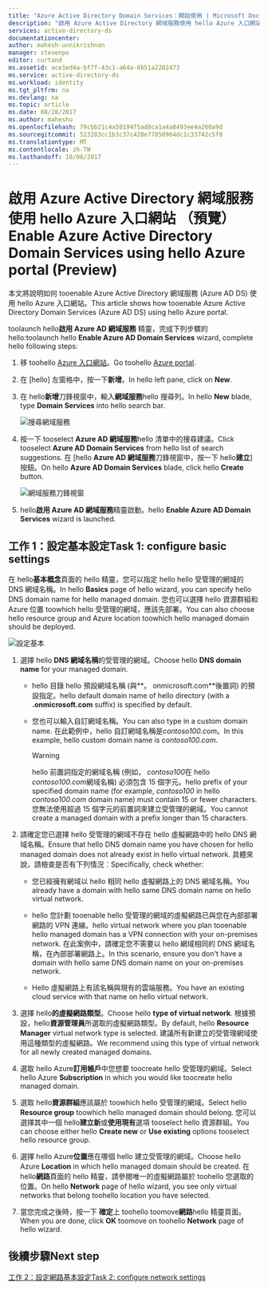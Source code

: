 ```yaml
---
title: "Azure Active Directory Domain Services：開始使用 | Microsoft Docs"
description: "啟用 Azure Active Directory 網域服務使用 hello Azure 入口網站 （預覽）"
services: active-directory-ds
documentationcenter: 
author: mahesh-unnikrishnan
manager: stevenpo
editor: curtand
ms.assetid: ace1ed4a-bf7f-43c1-a64a-6b51a2202473
ms.service: active-directory-ds
ms.workload: identity
ms.tgt_pltfrm: na
ms.devlang: na
ms.topic: article
ms.date: 08/28/2017
ms.author: maheshu
ms.openlocfilehash: 79cbb21c4a50194f5ad8ca1a4a8493ee4a260a9d
ms.sourcegitcommit: 523283cc1b3c37c428e77850964dc1c33742c5f0
ms.translationtype: MT
ms.contentlocale: zh-TW
ms.lasthandoff: 10/06/2017
---
```

# <a name="enable-azure-active-directory-domain-services-using-hello-azure-portal-preview"></a><span data-ttu-id="4c15a-103">啟用 Azure Active Directory 網域服務使用 hello Azure 入口網站 （預覽）</span><span class="sxs-lookup"><span data-stu-id="4c15a-103">Enable Azure Active Directory Domain Services using hello Azure portal (Preview)</span></span>
<span data-ttu-id="4c15a-104">本文將說明如何 tooenable Azure Active Directory 網域服務 (Azure AD DS) 使用 hello Azure 入口網站。</span><span class="sxs-lookup"><span data-stu-id="4c15a-104">This article shows how tooenable Azure Active Directory Domain Services (Azure AD DS) using hello Azure portal.</span></span>


<span data-ttu-id="4c15a-105">toolaunch hello**啟用 Azure AD 網域服務** 精靈，完成下列步驟的 hello:</span><span class="sxs-lookup"><span data-stu-id="4c15a-105">toolaunch hello **Enable Azure AD Domain Services** wizard, complete hello following steps:</span></span>

1. <span data-ttu-id="4c15a-106">移 toohello [Azure 入口網站](https://portal.azure.com)。</span><span class="sxs-lookup"><span data-stu-id="4c15a-106">Go toohello [Azure portal](https://portal.azure.com).</span></span>
2. <span data-ttu-id="4c15a-107">在 [hello] 左窗格中，按一下**新增**。</span><span class="sxs-lookup"><span data-stu-id="4c15a-107">In hello left pane, click on **New**.</span></span>
3. <span data-ttu-id="4c15a-108">在 hello**新增**刀鋒視窗中，輸入**網域服務**hello 搜尋列。</span><span class="sxs-lookup"><span data-stu-id="4c15a-108">In hello **New** blade, type **Domain Services** into hello search bar.</span></span>

    ![搜尋網域服務](./media/getting-started/search-domain-services.png)

4. <span data-ttu-id="4c15a-110">按一下 tooselect **Azure AD 網域服務**hello 清單中的搜尋建議。</span><span class="sxs-lookup"><span data-stu-id="4c15a-110">Click tooselect **Azure AD Domain Services** from hello list of search suggestions.</span></span> <span data-ttu-id="4c15a-111">在 [hello **Azure AD 網域服務**刀鋒視窗中，按一下 hello**建立**] 按鈕。</span><span class="sxs-lookup"><span data-stu-id="4c15a-111">On hello **Azure AD Domain Services** blade, click hello **Create** button.</span></span>

    ![網域服務刀鋒視窗](./media/getting-started/domain-services-blade.png)

5. <span data-ttu-id="4c15a-113">hello**啟用 Azure AD 網域服務**精靈啟動。</span><span class="sxs-lookup"><span data-stu-id="4c15a-113">hello **Enable Azure AD Domain Services** wizard is launched.</span></span>


## <a name="task-1-configure-basic-settings"></a><span data-ttu-id="4c15a-114">工作 1：設定基本設定</span><span class="sxs-lookup"><span data-stu-id="4c15a-114">Task 1: configure basic settings</span></span>
<span data-ttu-id="4c15a-115">在 hello**基本概念**頁面的 hello 精靈，您可以指定 hello hello 受管理的網域的 DNS 網域名稱。</span><span class="sxs-lookup"><span data-stu-id="4c15a-115">In hello **Basics** page of hello wizard, you can specify hello DNS domain name for hello managed domain.</span></span> <span data-ttu-id="4c15a-116">您也可以選擇 hello 資源群組和 Azure 位置 toowhich hello 受管理的網域，應該先部署。</span><span class="sxs-lookup"><span data-stu-id="4c15a-116">You can also choose hello resource group and Azure location toowhich hello managed domain should be deployed.</span></span>

![設定基本](./media/getting-started/domain-services-blade-basics.png)

1. <span data-ttu-id="4c15a-118">選擇 hello **DNS 網域名稱**的受管理的網域。</span><span class="sxs-lookup"><span data-stu-id="4c15a-118">Choose hello **DNS domain name** for your managed domain.</span></span>

   * <span data-ttu-id="4c15a-119">hello 目錄 hello 預設網域名稱 (與**。 onmicrosoft.com**後置詞) 的預設指定。</span><span class="sxs-lookup"><span data-stu-id="4c15a-119">hello default domain name of hello directory (with a **.onmicrosoft.com** suffix) is specified by default.</span></span>

   * <span data-ttu-id="4c15a-120">您也可以輸入自訂網域名稱。</span><span class="sxs-lookup"><span data-stu-id="4c15a-120">You can also type in a custom domain name.</span></span> <span data-ttu-id="4c15a-121">在此範例中，hello 自訂網域名稱是*contoso100.com*。</span><span class="sxs-lookup"><span data-stu-id="4c15a-121">In this example, hello custom domain name is *contoso100.com*.</span></span>

     > [!WARNING]
     > <span data-ttu-id="4c15a-122">hello 前置詞指定的網域名稱 (例如， *contoso100*在 hello *contoso100.com*網域名稱) 必須包含 15 個字元。</span><span class="sxs-lookup"><span data-stu-id="4c15a-122">hello prefix of your specified domain name (for example, *contoso100* in hello *contoso100.com* domain name) must contain 15 or fewer characters.</span></span> <span data-ttu-id="4c15a-123">您無法使用超過 15 個字元的前置詞來建立受管理的網域。</span><span class="sxs-lookup"><span data-stu-id="4c15a-123">You cannot create a managed domain with a prefix longer than 15 characters.</span></span>
     >
     >

2. <span data-ttu-id="4c15a-124">請確定您已選擇 hello 受管理的網域不存在 hello 虛擬網路中的 hello DNS 網域名稱。</span><span class="sxs-lookup"><span data-stu-id="4c15a-124">Ensure that hello DNS domain name you have chosen for hello managed domain does not already exist in hello virtual network.</span></span> <span data-ttu-id="4c15a-125">具體來說，請檢查是否有下列情況︰</span><span class="sxs-lookup"><span data-stu-id="4c15a-125">Specifically, check whether:</span></span>

   * <span data-ttu-id="4c15a-126">您已經擁有網域以 hello 相同 hello 虛擬網路上的 DNS 網域名稱。</span><span class="sxs-lookup"><span data-stu-id="4c15a-126">You already have a domain with hello same DNS domain name on hello virtual network.</span></span>

   * <span data-ttu-id="4c15a-127">hello 您計劃 tooenable hello 受管理的網域的虛擬網路已與您在內部部署網路的 VPN 連線。</span><span class="sxs-lookup"><span data-stu-id="4c15a-127">hello virtual network where you plan tooenable hello managed domain has a VPN connection with your on-premises network.</span></span> <span data-ttu-id="4c15a-128">在此案例中，請確定您不需要以 hello 網域相同的 DNS 網域名稱，在內部部署網路上。</span><span class="sxs-lookup"><span data-stu-id="4c15a-128">In this scenario, ensure you don't have a domain with hello same DNS domain name on your on-premises network.</span></span>

   * <span data-ttu-id="4c15a-129">Hello 虛擬網路上有該名稱與現有的雲端服務。</span><span class="sxs-lookup"><span data-stu-id="4c15a-129">You have an existing cloud service with that name on hello virtual network.</span></span>

3. <span data-ttu-id="4c15a-130">選擇 hello**的虛擬網路類型**。</span><span class="sxs-lookup"><span data-stu-id="4c15a-130">Choose hello **type of virtual network**.</span></span> <span data-ttu-id="4c15a-131">根據預設，hello**資源管理員**所選取的虛擬網路類型。</span><span class="sxs-lookup"><span data-stu-id="4c15a-131">By default, hello **Resource Manager** virtual network type is selected.</span></span> <span data-ttu-id="4c15a-132">建議所有新建立的受管理網域使用這種類型的虛擬網路。</span><span class="sxs-lookup"><span data-stu-id="4c15a-132">We recommend using this type of virtual network for all newly created managed domains.</span></span>

4. <span data-ttu-id="4c15a-133">選取 hello Azure**訂用帳戶**中您想要 toocreate hello 受管理的網域。</span><span class="sxs-lookup"><span data-stu-id="4c15a-133">Select hello Azure **Subscription** in which you would like toocreate hello managed domain.</span></span>

5. <span data-ttu-id="4c15a-134">選取 hello**資源群組**應該屬於 toowhich hello 受管理的網域。</span><span class="sxs-lookup"><span data-stu-id="4c15a-134">Select hello **Resource group** toowhich hello managed domain should belong.</span></span> <span data-ttu-id="4c15a-135">您可以選擇其中一個 hello**建立新**或**使用現有**選項 tooselect hello 資源群組。</span><span class="sxs-lookup"><span data-stu-id="4c15a-135">You can choose either hello **Create new** or **Use existing** options tooselect hello resource group.</span></span>

6. <span data-ttu-id="4c15a-136">選擇 hello Azure**位置**應在哪個 hello 建立受管理的網域。</span><span class="sxs-lookup"><span data-stu-id="4c15a-136">Choose hello Azure **Location** in which hello managed domain should be created.</span></span> <span data-ttu-id="4c15a-137">在 hello**網路**頁面的 hello 精靈，請參閱唯一的虛擬網路屬於 toohello 您選取的位置。</span><span class="sxs-lookup"><span data-stu-id="4c15a-137">On hello **Network** page of hello wizard, you see only virtual networks that belong toohello location you have selected.</span></span>

7. <span data-ttu-id="4c15a-138">當您完成之後時，按一下 **確定**上 toohello toomove**網路**hello 精靈頁面。</span><span class="sxs-lookup"><span data-stu-id="4c15a-138">When you are done, click **OK** toomove on toohello **Network** page of hello wizard.</span></span>


## <a name="next-step"></a><span data-ttu-id="4c15a-139">後續步驟</span><span class="sxs-lookup"><span data-stu-id="4c15a-139">Next step</span></span>
[<span data-ttu-id="4c15a-140">工作 2：設定網路基本設定</span><span class="sxs-lookup"><span data-stu-id="4c15a-140">Task 2: configure network settings</span></span>](active-directory-ds-getting-started-network.md)
